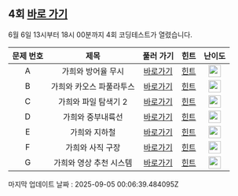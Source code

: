 ## 4회 [바로 가기](https://www.acmicpc.net/contest/view/819)
6월 6일 13시부터 18시 00분까지 4회 코딩테스트가 열렸습니다.

|문제 번호|제목|풀러 가기|힌트|난이도|
|:------:|:-------------:|:-----:|:-----:|:-----:|
|A|가희와 방어율 무시|[바로가기](https://www.acmicpc.net/problem/25238)|[힌트](https://github.com/cdog-gh/gh_coding_test/tree/main/4/1)| <img height="25px" width="25px" src="https://static.solved.ac/tier_small/2.svg"></img> |
|B|가희와 카오스 파풀라투스|[바로가기](https://www.acmicpc.net/problem/25239)|[힌트](https://github.com/cdog-gh/gh_coding_test/tree/main/4/2)| <img height="25px" width="25px" src="https://static.solved.ac/tier_small/8.svg"></img> |
|C|가희와 파일 탐색기 2|[바로가기](https://www.acmicpc.net/problem/25240)|[힌트](https://github.com/cdog-gh/gh_coding_test/tree/main/4/3)| <img height="25px" width="25px" src="https://static.solved.ac/tier_small/13.svg"></img> |
|D|가희와 중부내륙선|[바로가기](https://www.acmicpc.net/problem/25243)|[힌트](https://github.com/cdog-gh/gh_coding_test/tree/main/4/4)| <img height="25px" width="25px" src="https://static.solved.ac/tier_small/16.svg"></img> |
|E|가희와 지하철|[바로가기](https://www.acmicpc.net/problem/25242)|[힌트](https://github.com/cdog-gh/gh_coding_test/tree/main/4/5)| <img height="25px" width="25px" src="https://static.solved.ac/tier_small/16.svg"></img> |
|F|가희와 사직 구장|[바로가기](https://www.acmicpc.net/problem/25241)|[힌트](https://github.com/cdog-gh/gh_coding_test/tree/main/4/6)| <img height="25px" width="25px" src="https://static.solved.ac/tier_small/15.svg"></img> |
|G|가희와 영상 추천 시스템|[바로가기](https://www.acmicpc.net/problem/25244)|[힌트](https://github.com/cdog-gh/gh_coding_test/tree/main/4/7)| <img height="25px" width="25px" src="https://static.solved.ac/tier_small/19.svg"></img> |

마지막 업데이트 날짜 : 2025-09-05 00:06:39.484095Z